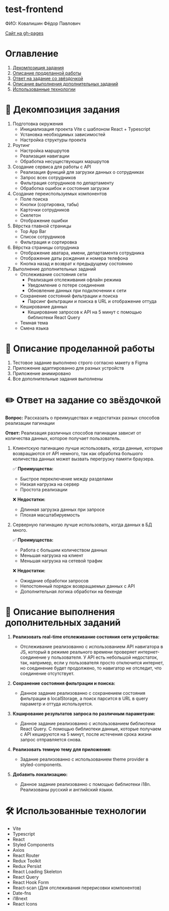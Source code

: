 # test-frontend

ФИО: Ковалишин Фёдор Павлович

<a href="https://kuror0lucifer.github.io/test-frontend/#/" target="_blank">Сайт на gh-pages</a>

# Оглавление

1. [Декомпозиция задания](#-декомпозиция-задания)
2. [Описание проделанной работы](#-описание-проделанной-работы)
3. [Ответ на задание со звёздочкой](#-ответ-на-задание-со-звёздочкой)
4. [Описание выполнения дополнительных заданий](#-описание-выполнения-дополнительных-заданий)
5. [Использованные технологии](#-использованные-технологиии)

# :jigsaw: Декомпозиция задания

1. Подготовка окружения
   - Инициализация проекта Vite с шаблоном React + Typescript
   - Установка необходимых зависимостей
   - Настройка структуры проекта
2. Роутинг
   - Настройка маршрутов
   - Реализация навигации
   - Обработка несуществующих маршрутов
3. Создание сервиса для работы с API
   - Реализация функций для загрузки данных о сотрудниках
   - Запрос всех сотрудников
   - Фильтрация сотрудников по департаменту
   - Обработка ошибок и состояния загрузки
4. Создание переиспользуемых компонентов
   - Поле поиска
   - Кнопки (сортировка, табы)
   - Карточки сотрудников
   - Скелетон
   - Отображение ошибки
5. Вёрстка главной страницы
   - Top App Bar
   - Список сотрудников
   - Фильтрация и сортировка
6. Вёрстка страницы сотрудника
   - Отображение аватара, имени, департамента сотрудника
   - Отображение даты рождения и номера телефона
   - Кнопка назад и возврат к предыдущему состоянию
7. Выполнение дополнительных заданий
   - Отслеживание состояния сети
     - Реализация отслеживания офлайн режима
     - Уведомление о потере соединения
     - Обновление данных при подключении к сети
   - Сохранение состояний фильтрации и поиска
     - Парсинг фильтрации и поиска в URL и отображение оттуда
   - Кеширование данных
     - Кеширование запросов к API на 5 минут с помощью библиотеки React Query
   - Темная тема
   - Смена языка

# :memo: Описание проделанной работы

1. Тестовое задание выполнено строго согласно макету в Figma
2. Приложение адаптированно для разных устройств
3. Приложение анимировано
4. Все дополнительные задания выполнены

# :pencil2: Ответ на задание со звёздочкой

**Вопрос:** Рассказать о преимуществах и недостатках разных способов реализации пагинации

**Ответ:** Реализация различных способов пагинации зависит от количества данных, которое получает пользователь.

1.  Клиентскую пагинацию лучше использовать, когда данные, которые возвращаются от API немного, так как обработка большого количества данных может вызвать перегрузку памяти браузера.

    :white_check_mark: **Преимущества:**

    - Быстрое переключение между разделами
    - Низкая нагрузка на сервер
    - Простота реализации

    :x: **Недостатки:**

    - Длинная загрузка данных при запросе
    - Плохая масштабируемость

2.  Серверную пагинацию лучше использовать, когда данных в БД много.

    :white_check_mark: **Преимущества:**

    - Работа с большим количеством данных
    - Меньшая нагрузка на клиент
    - Меньшая нагрузка на сетевой трафик

    :x: **Недостатки:**

    - Ожидание обработки запросов
    - Непостоянный порядок возвращаемых данных с API
    - Дополнительная логика обработки на бекенде

# :book: Описание выполнения дополнительных заданий

1. **Реализовать real-time отслеживание состояния сети устройства:**

   - Отслеживание реализованно с использованием API навигатора в JS, который в режиме реального времени проверяет интернет-соединение у пользователя. У API есть небольшой недостаток, так, например, если у пользователя просто отключится интернет, но соединение будет продолжено, то навигатор не отследит, что соединение отсутствует.

2. **Сохранение состояния фильтрации и поиска:**

   - Данное задание реализованно с сохранением состояния фильтрации в localStorage, а поиск парсится в URL в query параметр и оттуда используется.

3. **Кэширование результатов запроса по различным параметрам:**

   - Данное задание реализованно с использованием библиотеки React Query. С помощью библиотеки данные, которые получаем с API кешируются на 5 минут, после истечения срока жизни запрос отправляется снова.

4. **Реализовать темную тему для приложения:**

   - Задание реализованно с использованием theme provider в styled-components.

5. **Добавить локализацию:**
   - Данное задание реализованно с помощью библиотеки i18n. Реализованы русский и английский языки.

# :hammer_and_wrench: Использованные технологии

- Vite
- Typescript
- React
- Styled Components
- Axios
- React Router
- Redux Toolkit
- Redux Persist
- React Loading Skeleton
- React Query
- React Hook Form
- React-scan (Для отслеживания перерисовки компонентов)
- Date-fns
- i18next
- React Icons
